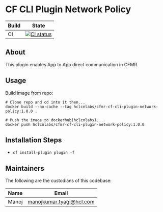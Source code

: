# CF CLI Plugin Network Policy

| Build | State |
| ---     | ---   |
| CI | [![CI status](https://github.com/HCL-Cloud-Native-Labs/cfmr-cf-cli-plugin-network-policy/workflows/Main%20CI/badge.svg)](https://github.com/HCL-Cloud-Native-Labs/cfmr-cf-cli-plugin-network-policy/actions?query=workflow%3AMain+CI) |

## About
This plugin enables App to App direct communication in CFMR

## Usage
Build image from repo:

```shell script
# Clone repo and cd into it then...
docker build --no-cache --tag hclcnlabs/cfmr-cf-cli-plugin-network-policy:1.0.0 .
```

```shell script
# Push the image to dockerhub(hclcnlabs)...
docker push hclcnlabs/cfmr-cf-cli-plugin-network-policy:1.0.0
```
## Installation Steps
- `cf install-plugin plugin -f`

## Maintainers
The following are the custodians of this codebase:

| Name | Email |
| ---     | ---   |
| Manoj | manojkumar.tyagi@hcl.com |
